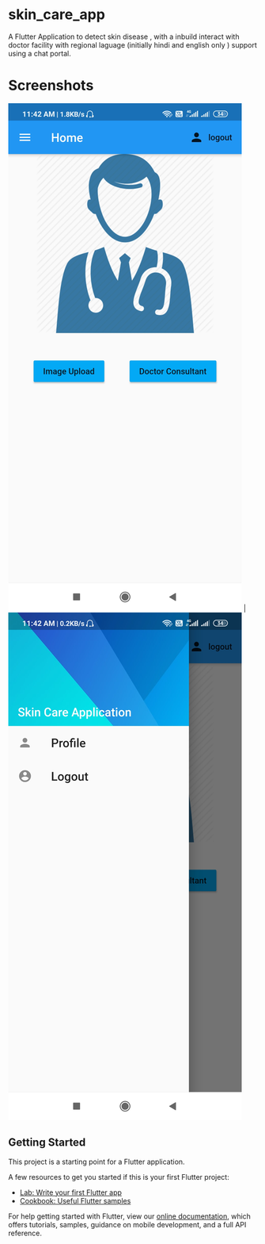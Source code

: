 # skin_care_app

A Flutter Application to detect skin disease , with a inbuild interact with doctor  facility with regional laguage (initially hindi and english only ) support  using a chat portal. 

# Screenshots
![](Screenshots/Screen1.jpg) | ![](Screenshots/Screen2.jpg)
## Getting Started

This project is a starting point for a Flutter application.

A few resources to get you started if this is your first Flutter project:

- [Lab: Write your first Flutter app](https://flutter.dev/docs/get-started/codelab)
- [Cookbook: Useful Flutter samples](https://flutter.dev/docs/cookbook)

For help getting started with Flutter, view our
[online documentation](https://flutter.dev/docs), which offers tutorials,
samples, guidance on mobile development, and a full API reference.
